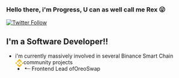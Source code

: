 ### Hello there, i'm Progress, U can as well call me Rex 😜

[![Twitter Follow](https://img.shields.io/twitter/follow/ojemehprogrex?color=1DA1F2&logo=twitter&style=for-the-badge)](https://twitter.com/intent/follow?original_referer=https%3A%2F%2Fgithub.com%2Fojemehprogrex&screen_name=ojemehprogrex)


## I'm a Software Developer!!

- i'm currently massively involved in several Binance Smart Chain community projects<img align="left" alt="Binance Smart Chain" width="22px" src="img/bsc.svg"/> <br />
- Frontend Lead of<img align="left" alt="Binance Smart Chain" width="22px" src="img/oreoswap.png"/>OreoSwap